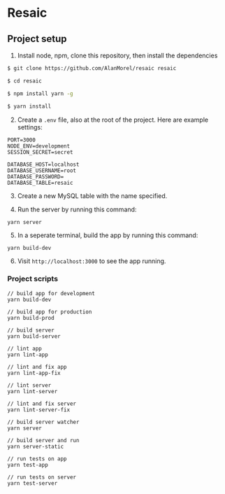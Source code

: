# Resaic

## Project setup

1. Install node, npm, clone this repository, then install the dependencies

```sh
$ git clone https://github.com/AlanMorel/resaic resaic
```

```sh
$ cd resaic
```

```sh
$ npm install yarn -g
```

```sh
$ yarn install
```

2. Create a `.env` file, also at the root of the project. Here are example settings:

```
PORT=3000
NODE_ENV=development
SESSION_SECRET=secret

DATABASE_HOST=localhost
DATABASE_USERNAME=root
DATABASE_PASSWORD=
DATABASE_TABLE=resaic
```

3. Create a new MySQL table with the name specified.

4. Run the server by running this command:

```
yarn server
```

5. In a seperate terminal, build the app by running this command:

```
yarn build-dev
```

6. Visit `http://localhost:3000` to see the app running.

### Project scripts

```
// build app for development
yarn build-dev

// build app for production
yarn build-prod

// build server
yarn build-server

// lint app
yarn lint-app

// lint and fix app
yarn lint-app-fix

// lint server
yarn lint-server

// lint and fix server
yarn lint-server-fix

// build server watcher
yarn server

// build server and run
yarn server-static

// run tests on app
yarn test-app

// run tests on server
yarn test-server
```
